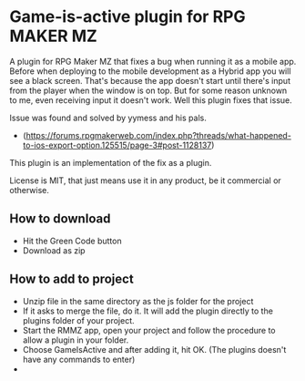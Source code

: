 # Game-is-active plugin for RPG MAKER MZ
A plugin for RPG Maker MZ that fixes a bug when running it as a mobile app. Before when deploying to the mobile development as a Hybrid app you will see a black screen. That's because the app doesn't start until there's input from the player when the window is on top. But for some reason unknown to me, even receiving input it doesn't work. Well this plugin fixes that issue. 

Issue was found and solved by yymess and his pals.
 * (https://forums.rpgmakerweb.com/index.php?threads/what-happened-to-ios-export-option.125515/page-3#post-1128137) 

This plugin is an implementation of the fix as a plugin.

License is MIT, that just means use it in any product, be it commercial or otherwise.

## How to download
* Hit the Green Code button 
* Download as zip

## How to add to project
* Unzip file in the same directory as the js folder for the project
* If it asks to merge the file, do it. It will add the plugin directly to the plugins folder of your project.
* Start the RMMZ app, open your project and follow the procedure to allow a plugin in your folder. 
* Choose GameIsActive and after adding it, hit OK. (The plugins doesn't have any commands to enter)
* 
